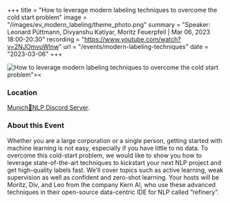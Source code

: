 +++
title = "How to leverage modern labeling techniques to overcome the cold start problem"
image = "/images/ev_modern_labeling/theme_photo.png"
summary = "Speaker: Leonard Püttmann, Divyanshu Katiyar, Moritz Feuerpfeil | Mar 06, 2023 18:00-20:30"
recording = "https://www.youtube.com/watch?v=2NJOmvuWlnw"
url = "/events/modern-labeling-techniques"
date = "2023-03-06"
+++

<!--more-->

![How to leverage modern labeling techniques to overcome the cold start problem"><](/images/ev_modern_labeling/theme_photo.png)

### Location

[Munich🥨NLP Discord Server](https://discord.gg/XWjVzYvjAu?event=1070754451595472926).


### About this Event

Whether you are a large corporation or a single person, getting started with machine learning is not easy, especially if you have little to no data. To overcome this cold-start problem, we would like to show you how to leverage state-of-the-art techniques to kickstart your next NLP project and get high-quality labels fast. We'll cover topics such as active learning, weak supervision as well as confident and zero-shot learning. Your hosts will be Moritz, Div, and Leo from the company Kern AI, who use these advanced techniques in their open-source data-centric IDE for NLP called “refinery”.
